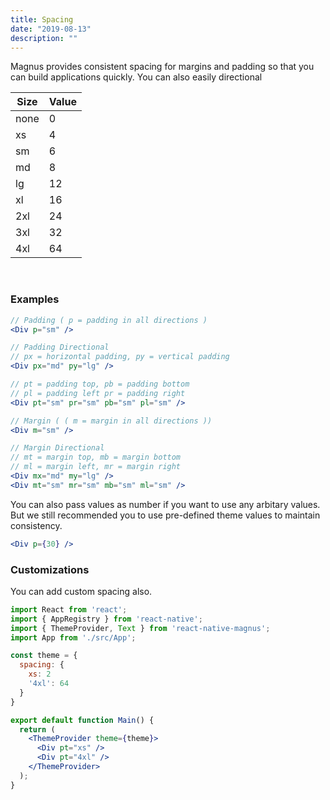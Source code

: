 ```yaml
---
title: Spacing
date: "2019-08-13"
description: ""
---
```


Magnus provides consistent spacing for margins and padding so that you can build applications quickly. You can also easily directional

| Size | Value |
| ---- | ----- |
| none | 0     |
| xs   | 4     |
| sm   | 6     |
| md   | 8     |
| lg   | 12    |
| xl   | 16    |
| 2xl  | 24    |
| 3xl  | 32    |
| 4xl  | 64    |

<br>

### Examples

```jsx
// Padding ( p = padding in all directions )
<Div p="sm" />

// Padding Directional
// px = horizontal padding, py = vertical padding
<Div px="md" py="lg" />

// pt = padding top, pb = padding bottom
// pl = padding left pr = padding right
<Div pt="sm" pr="sm" pb="sm" pl="sm" />

// Margin ( ( m = margin in all directions ))
<Div m="sm" />

// Margin Directional
// mt = margin top, mb = margin bottom
// ml = margin left, mr = margin right
<Div mx="md" my="lg" />
<Div mt="sm" mr="sm" mb="sm" ml="sm" />
```

You can also pass values as number if you want to use any arbitary values. But we still recommended you to use pre-defined theme values to maintain consistency.

```jsx
<Div p={30} />
```

### Customizations

You can add custom spacing also.

```jsx
import React from 'react';
import { AppRegistry } from 'react-native';
import { ThemeProvider, Text } from 'react-native-magnus';
import App from './src/App';

const theme = {
  spacing: {
    xs: 2
    '4xl': 64
  }
}

export default function Main() {
  return (
    <ThemeProvider theme={theme}>
      <Div pt="xs" />
      <Div pt="4xl" />
    </ThemeProvider>
  );
}
```
